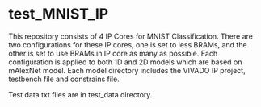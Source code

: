 # test_MNIST_IP

This repository consists of 4 IP Cores for MNIST Classification. 
There are two configurations for these IP cores, one is set to less BRAMs, and the other is set to use BRAMs in IP core as many as possible. 
Each configuration is applied to both 1D and 2D models which are based on mAlexNet model.
Each model directory includes the VIVADO IP project, testbench file and constrains file.

Test data txt files are in test_data directory.
